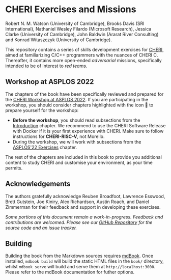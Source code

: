 <!-- ANCHOR: cover -->

# CHERI Exercises and Missions

Robert N. M. Watson (University of Cambridge),
Brooks Davis (SRI International),
Nathaniel Wesley Filardo (Microsoft Research),
Jessica Clarke (University of Cambridge),
John Baldwin (Ararat River Consulting) and
Konrad Witaszczyk (University of Cambridge).

This repository contains a series of skills development exercises for
[CHERI](http://cheri-cpu.org), aimed at familiarizing C/C++ programmers with the
nuances of CHERI C.  Thereafter, it contains more open-ended *adversarial*
missions, specifically intended to be of interest to *red teams*.

## Workshop at ASPLOS 2022

The chapters of the book have been specifically reviewed and prepared for the
[CHERI Workshop at ASPLOS 2022](https://www.cl.cam.ac.uk/research/security/ctsrd/cheri/workshops/2022asplos/).
If you are participating in the workshop, you should consider chapters
highlighted with the icon 🍒 to prepare yourself for the workshop:
* **Before the workshop**, you should read subsections from the
[Introduction](../introduction) chapter. We recommend to use the CHERI
Software Release with Docker if it is your first experience with CHERI.
Make sure to follow instructions for **CHERI-RISC-V**, not Morello.
* During the workshop, we will work with subsections from the
[ASPLOS'22 Exercises](../exercises/asplos22.md) chapter.

The rest of the chapters are included in this book to provide you additional
content to study CHERI and customise your environment, as your time permits.

## Acknowledgements

The authors gratefully acknowledge Reuben Broadfoot, Lawrence Esswood, Brett
Gutstein, Joe Kiniry, Alex Richardson, Austin Roach, and Daniel Zimmerman for
their feedback and support in developing these exercises.

*Some portions of this document remain a work-in-progress.  Feedback and
contributions are welcomed.  Please see our [GitHub
Repository](https://github.com/CTSRD-CHERI/cheri-exercises) for the source
code and an issue tracker.*

<!-- ANCHOR_END: cover -->

## Building

Building the book from the Markdown sources requires
[mdBook](https://github.com/rust-lang/mdBook). Once installed, `mdbook build`
will build the static HTML files in the `book/` directory, whilst `mdbook
serve` will build and serve them at `http://localhost:3000`. Please refer to
the mdBook documentation for futher options.
